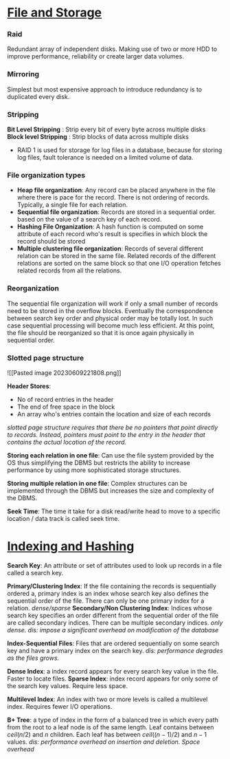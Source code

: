 # <u>File and Storage</u>
### Raid
Redundant array of independent disks. Making use of two or more HDD to improve performance, reliability or create larger data volumes.

### Mirroring
Simplest but most expensive approach to introduce redundancy is to duplicated every disk.

### Stripping
**Bit Level Stripping** : Strip every bit of every byte across multiple disks
**Block level Stripping** : Strip blocks of data across multiple disks

- RAID 1 is used for storage for log files in a database, because for storing log files, fault tolerance is needed on a limited volume of data.

### File organization types

- **Heap file organization**: Any record can be placed anywhere in the file where there is pace for the record. There is not ordering of records. Typically, a single file for each relation.
- **Sequential file organization**: Records are stored in a sequential order. based on the value of a search key of each record.
- **Hashing File Organization**: A hash function is computed on some attribute of each record who's result is specifies in which block the record should be stored
- **Multiple clustering file organization**: Records of several different relation can be stored in the same file. Related records of the different relations are sorted on the same block so that one I/O operation fetches related records from all  the relations. 

### Reorganization
The sequential file organization will work if only a small number of records need to be stored in the overflow blocks. Eventually the correspondence between search key order and physical order may be totally lost. In such case sequential processing will become much less efficient. At this point, the file should be reorganized so that it is once again physically in sequential order.



### Slotted page structure 
![[Pasted image 20230609221808.png]]

**Header Stores**:
- No of record entries in the header
- The end of free space in the block
- An array who's entries contain the location and size of each records

*slotted page structure requires that there be no pointers that point directly to records. Instead, pointers must point to the entry in the header that contains the actual location of the record.*


**Storing each relation in one file**: Can use the file system provided by the OS thus simplifying the DBMS but restricts the ability to increase performance by using more sophisticated storage structures. 

**Storing multiple relation in one file**: Complex structures can be implemented through the DBMS but increases the size and complexity of the DBMS.

**Seek Time**: The time it take for a disk read/write head to move to a specific location / data track is called seek time.

# <u>Indexing and Hashing</u>

**Search Key**: An attribute or set of attributes used to look up records in a file called a search key.

**Primary/Clustering Index**: If the file containing the records is sequentially ordered a,  primary index is an index whose search key also defines the sequential order of the file. There can only be one primary index for a relation. *dense/sparse*
**Secondary/Non Clustering Index**: Indices whose search key specifies an order different from the sequential order of the file are called secondary indices. There can be multiple secondary indices. *only dense. dis: impose a significant overhead on modification of the database*

**Index-Sequential Files**: Files that are ordered sequentially on some search key and have a primary index on the search key. *dis: performance degrades as the files grows.* 

**Dense Index**: a index record appears for every search key value in the file. Faster to locate files.
**Sparse Index**: index record appears for only some of the search key values. Require less space.

**Multilevel Index**: An index with two or more levels is called a multilevel index. Requires fewer I/O operations. 

**B+ Tree**: a type of index in the form of a balanced tree in which every path from the root to a leaf node is of the same length.  Leaf contains between $ceil(n/2)$   and $n$ children. Each leaf has between $ceil((n-1)/2)$ and $n-1$ values.  *dis: performance overhead on insertion and deletion. Space overhead*

